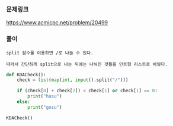 ### 문제링크
https://www.acmicpc.net/problem/20499



### 풀이
```
split 함수를 이용하면 /로 나눌 수 있다.

따라서 간단하게 split으로 나눈 뒤에는 나눠진 것들을 인트형 리스트로 바꿨다.

```



```python
def KDACheck():
    check = list(map(int, input().split("/")))

    if (check[0] + check[2]) < check[1] or check[1] == 0:
        print("hasu")
    else:
        print("gosu")

KDACheck()
```
